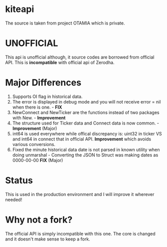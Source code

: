 # kiteapi

The source is taken from project OTAMIA which is private. 

# UNOFFICIAL

This api is unofficial although, it source codes are borrowed from official API. This is **incompatible** with official api of Zerodha. 

# Major Differences 

1. Supports OI flag in historical data.
2. The error is displayed in debug mode and you will not receive error = nil when there is one. - __FIX__
3. NewConnect and NewTicker are the functions instead of two packages with New. - __Improvement__
4. The structure used for Ticker data and Connect data is now common.  - __Improvement__ (Major) 
5. int64 is used everywhere while offical discrepancy is: uint32 in ticker VS and int64 in connect that in official API. __Improvement__ which avoids various conversions.
6. Fixed the minute historical data date is not parsed in known utility when doing unmarshal - Converting the JSON to Struct was making dates as 0000-00-00 __FIX__ (Major)

# Status 

This is used in the production environment and I will improve it wherever needed!


# Why not a fork?

The official API is simply incompatible with this one. The core is changed and it doesn't make sense to keep a fork.
